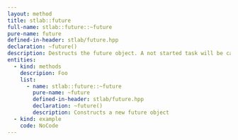 ```yaml
---
layout: method
title: stlab::future
full-name: stlab::future::~future
pure-name: future
defined-in-header: stlab/future.hpp 
declaration: ~future()
description: Destructs the future object. A not started task will be canceled. A started task will be abandoned.
entities:
  - kind: methods
    descripion: Foo
    list:
      - name: stlab::future::~future
        pure-name: ~future
        defined-in-header: stlab/future.hpp 
        declaration: ~future()
        description: Constructs a new future object
  - kind: example
    code: NoCode
---
```

